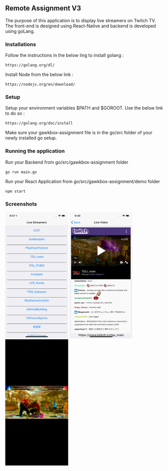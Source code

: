 ## Remote Assignment V3
The purpose of this application is to display live streamers on Twitch TV. The front-end is designed using React-Native and backend is developed using goLang.
### Installations
Follow the instructions in the below ling to install golang :
```
https://golang.org/dl/
```
Install Node from the below link :
```
https://nodejs.org/en/download/
```
### Setup
Setup your environment variables $PATH and $GOROOT. Use the below link to do so :
```
https://golang.org/doc/install
```
Make sure your gawkbox-assignment file is in the go/src folder of your newly installed go setup.

### Running the application
Run your Backend from go/src/gawkbox-assignment folder
```
go run main.go
```
Run your React Application from go/src/gawkbox-assignment/demo folder
```
npm start
```
### Screenshots
<img src="https://github.com/Nish05/stareStreaming/blob/master/Image1.png" width="200" height="400">
<img src="https://github.com/Nish05/stareStreaming/blob/master/Image2.png" width="200" height="400">
<img src="https://github.com/Nish05/stareStreaming/blob/master/Image3.png" width="200" height="400">
